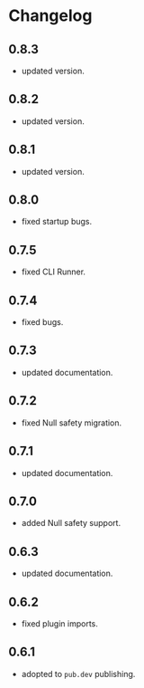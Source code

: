 # Changelog

## 0.8.3

* updated version.

## 0.8.2

* updated version.

## 0.8.1

* updated version.

## 0.8.0

* fixed startup bugs.

## 0.7.5

* fixed CLI Runner.

## 0.7.4

* fixed bugs.

## 0.7.3

* updated documentation.

## 0.7.2

* fixed Null safety migration.

## 0.7.1

* updated documentation.

## 0.7.0

* added Null safety support.

## 0.6.3

* updated documentation.

## 0.6.2

* fixed plugin imports.

## 0.6.1

* adopted to `pub.dev` publishing.
